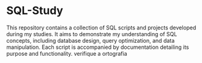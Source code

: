 # SQL-Study
This repository contains a collection of SQL scripts and projects developed during my studies. It aims to demonstrate my understanding of SQL concepts, including database design, query optimization, and data manipulation. Each script is accompanied by documentation detailing its purpose and functionality. verifique a ortografia

